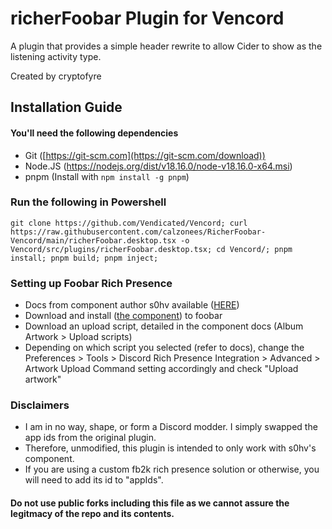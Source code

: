 # richerFoobar Plugin for Vencord
A plugin that provides a simple header rewrite to allow Cider to show as the listening activity type.

Created by cryptofyre 

## Installation Guide

#### You'll need the following dependencies
- Git ([https://git-scm.com](https://git-scm.com/download))
- Node.JS (https://nodejs.org/dist/v18.16.0/node-v18.16.0-x64.msi)
- pnpm (Install with `npm install -g pnpm`)

### Run the following in Powershell
```
git clone https://github.com/Vendicated/Vencord; curl https://raw.githubusercontent.com/calzonees/RicherFoobar-Vencord/main/richerFoobar.desktop.tsx -o Vencord/src/plugins/richerFoobar.desktop.tsx; cd Vencord/; pnpm install; pnpm build; pnpm inject;
```

### Setting up Foobar Rich Presence
- Docs from component author s0hv available ([HERE](https://s0hv.github.io/foo_discord_rich/))
- Download and install ([the component](https://github.com/s0hv/foo_discord_rich/releases/latest)) to foobar
- Download an upload script, detailed in the component docs (Album Artwork > Upload scripts)
- Depending on which script you selected (refer to docs), change the Preferences > Tools > Discord Rich Presence Integration > Advanced > Artwork Upload Command setting accordingly and check "Upload artwork"

### Disclaimers
- I am in no way, shape, or form a Discord modder. I simply swapped the app ids from the original plugin.
- Therefore, unmodified, this plugin is intended to only work with s0hv's component.
- If you are using a custom fb2k rich presence solution or otherwise, you will need to add its id to "appIds".

#### Do not use public forks including this file as we cannot assure the legitmacy of the repo and its contents.
